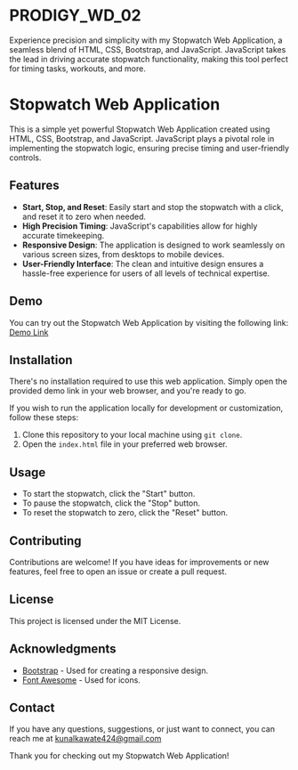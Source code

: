 # PRODIGY_WD_02
Experience precision and simplicity with my Stopwatch Web Application, a seamless blend of HTML, CSS, Bootstrap, and JavaScript. JavaScript takes the lead in driving accurate stopwatch functionality, making this tool perfect for timing tasks, workouts, and more.
# Stopwatch Web Application



This is a simple yet powerful Stopwatch Web Application created using HTML, CSS, Bootstrap, and JavaScript. JavaScript plays a pivotal role in implementing the stopwatch logic, ensuring precise timing and user-friendly controls.

## Features

- **Start, Stop, and Reset**: Easily start and stop the stopwatch with a click, and reset it to zero when needed.
- **High Precision Timing**: JavaScript's capabilities allow for highly accurate timekeeping.
- **Responsive Design**: The application is designed to work seamlessly on various screen sizes, from desktops to mobile devices.
- **User-Friendly Interface**: The clean and intuitive design ensures a hassle-free experience for users of all levels of technical expertise.

## Demo

You can try out the Stopwatch Web Application by visiting the following link: [Demo Link]([link-to-your-demo](https://kunal-kawate.github.io/PRODIGY_WD_02/))

## Installation

There's no installation required to use this web application. Simply open the provided demo link in your web browser, and you're ready to go.

If you wish to run the application locally for development or customization, follow these steps:

1. Clone this repository to your local machine using `git clone`.
2. Open the `index.html` file in your preferred web browser.

## Usage

- To start the stopwatch, click the "Start" button.
- To pause the stopwatch, click the "Stop" button.
- To reset the stopwatch to zero, click the "Reset" button.

## Contributing

Contributions are welcome! If you have ideas for improvements or new features, feel free to open an issue or create a pull request.

## License

This project is licensed under the MIT License.

## Acknowledgments

- [Bootstrap](https://getbootstrap.com/) - Used for creating a responsive design.
- [Font Awesome](https://fontawesome.com/) - Used for icons.

## Contact

If you have any questions, suggestions, or just want to connect, you can reach me at kunalkawate424@gmail.com

Thank you for checking out my Stopwatch Web Application!
